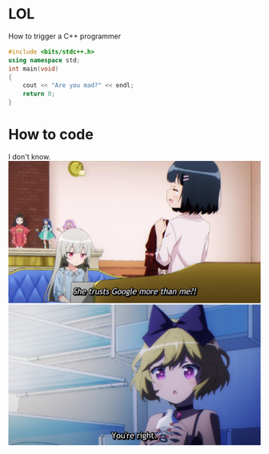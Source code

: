 # LOL
How to trigger a C++ programmer
```cpp
#include <bits/stdc++.h>
using namespace std;
int main(void)
{
    cout << "Are you mad?" << endl;
    return 0;
}
```
# How to code
I don't know.
![](assets/2.jpg)
![](assets/1.png)